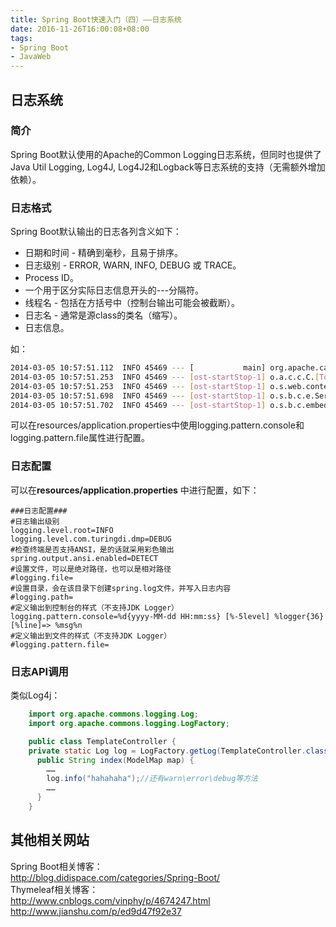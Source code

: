 ```yaml
---
title: Spring Boot快速入门（四）——日志系统
date: 2016-11-26T16:00:08+08:00
tags:
- Spring Boot
- JavaWeb
---
```


## 日志系统
### 简介
Spring Boot默认使用的Apache的Common Logging日志系统，但同时也提供了Java Util Logging, Log4J, Log4J2和Logback等日志系统的支持（无需额外增加依赖）。
### 日志格式
Spring Boot默认输出的日志各列含义如下：
- 日期和时间 - 精确到毫秒，且易于排序。
- 日志级别 - ERROR, WARN, INFO, DEBUG 或 TRACE。
- Process ID。
- 一个用于区分实际日志信息开头的---分隔符。
- 线程名 - 包括在方括号中（控制台输出可能会被截断）。
- 日志名 - 通常是源class的类名（缩写）。
- 日志信息。

如：
```bash
2014-03-05 10:57:51.112  INFO 45469 --- [           main] org.apache.catalina.core.StandardEngine  : Starting Servlet Engine: Apache Tomcat/7.0.52
2014-03-05 10:57:51.253  INFO 45469 --- [ost-startStop-1] o.a.c.c.C.[Tomcat].[localhost].[/]       : Initializing Spring embedded WebApplicationContext
2014-03-05 10:57:51.253  INFO 45469 --- [ost-startStop-1] o.s.web.context.ContextLoader            : Root WebApplicationContext: initialization completed in 1358 ms
2014-03-05 10:57:51.698  INFO 45469 --- [ost-startStop-1] o.s.b.c.e.ServletRegistrationBean        : Mapping servlet: 'dispatcherServlet' to [/]
2014-03-05 10:57:51.702  INFO 45469 --- [ost-startStop-1] o.s.b.c.embedded.FilterRegistrationBean  : Mapping filter: 'hiddenHttpMethodFilter' to: [/*]
```
可以在resources/application.properties中使用logging.pattern.console和logging.pattern.file属性进行配置。

### 日志配置
可以在**resources/application.properties** 中进行配置，如下：
```
###日志配置###
#日志输出级别
logging.level.root=INFO
logging.level.com.turingdi.dmp=DEBUG
#检查终端是否支持ANSI，是的话就采用彩色输出
spring.output.ansi.enabled=DETECT
#设置文件，可以是绝对路径，也可以是相对路径
#logging.file=
#设置目录，会在该目录下创建spring.log文件，并写入日志内容
#logging.path=
#定义输出到控制台的样式（不支持JDK Logger）
logging.pattern.console=%d{yyyy-MM-dd HH:mm:ss} [%-5level] %logger{36}[%line]=> %msg%n
#定义输出到文件的样式（不支持JDK Logger）
#logging.pattern.file=
```

### 日志API调用
类似Log4j：
```java
	import org.apache.commons.logging.Log;
	import org.apache.commons.logging.LogFactory;

	public class TemplateController {
	private static Log log = LogFactory.getLog(TemplateController.class);
	  public String index(ModelMap map) {
	    ……
	    log.info("hahahaha");//还有warn\error\debug等方法
	    ……
	  }
	}
```

## 其他相关网站
Spring Boot相关博客：  
http://blog.didispace.com/categories/Spring-Boot/  
Thymeleaf相关博客：  
http://www.cnblogs.com/vinphy/p/4674247.html  
http://www.jianshu.com/p/ed9d47f92e37  
